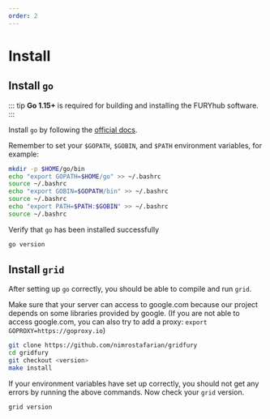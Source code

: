 ```yaml
---
order: 2
---
```


# Install
## Install `go`

::: tip
**Go 1.15+** is required for building and installing the FURYhub software.
:::

Install `go` by following the [official docs](https://golang.org/doc/install).

Remember to set your `$GOPATH`, `$GOBIN`, and `$PATH` environment variables, for example:

```bash
mkdir -p $HOME/go/bin
echo "export GOPATH=$HOME/go" >> ~/.bashrc
source ~/.bashrc
echo "export GOBIN=$GOPATH/bin" >> ~/.bashrc
source ~/.bashrc
echo "export PATH=$PATH:$GOBIN" >> ~/.bashrc
source ~/.bashrc
```

Verify that `go` has been installed successfully

```bash
go version
```

## Install `grid`

After setting up `go` correctly, you should be able to compile and run `grid`.

Make sure that your server can access to google.com because our project depends on some libraries provided by google. (If you are not able to access google.com, you can also try to add a proxy: `export GOPROXY=https://goproxy.io`)

```bash
git clone https://github.com/nimrostafarian/gridfury
cd gridfury
git checkout <version>
make install
```

If your environment variables have set up correctly, you should not get any errors by running the above commands.
Now check your `grid` version.

```bash
grid version
```
